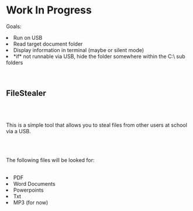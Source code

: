 <h1>Work In Progress</h1>
<p>Goals:</p>
<li>Run on USB</li>
<li>Read target document folder</li>
<li>Display information in terminal (maybe or silent mode)</li>
<li>*if* not runnable via USB, hide the folder somewhere within the C:\ sub folders</li>
<br></br>
<h2>FileStealer</h2>
<br></br>
<p>This is a simple tool that allows you to steal files from other users at school via a USB.</p>
<br></br>
<p>The following files will be looked for:
<br></br>
<li>PDF</li>
<li>Word Documents</li>
<li>Powerpoints</li>
<li>Txt</li>
<li>MP3 (for now)</li>
</p>
<br></br>